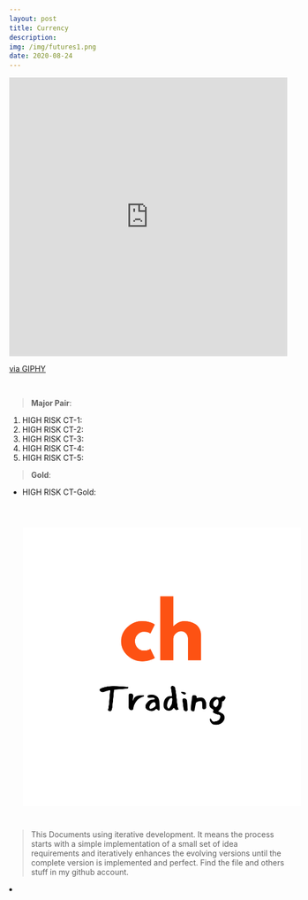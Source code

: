 ```yaml
---
layout: post
title: Currency
description: 
img: /img/futures1.png
date: 2020-08-24
---
```



<div style="width:100%;height:0;padding-bottom:100%;position:relative;"><iframe src="https://giphy.com/embed/iYTXFJofI7I987H92k" width="100%" height="100%" style="position:absolute" frameBorder="0" class="giphy-embed" allowFullScreen></iframe></div><p><a href="https://giphy.com/gifs/stocks-stockmarket-graphs-iYTXFJofI7I987H92k">via GIPHY</a></p>

<Br>


> **Major Pair**: 
  1. HIGH RISK CT-1:
  2. HIGH RISK CT-2:
  3. HIGH RISK CT-3:
  4. HIGH RISK CT-4:
  5. HIGH RISK CT-5:
  
> **Gold**: 
  * HIGH RISK CT-Gold:
 
  
  

<Br>
  
<img class="col one right" src="/img/chtrading2.png" style="padding:25px">

<Br>

> This Documents using iterative development. It means the process starts with a simple implementation of a small set of idea requirements and iteratively enhances the evolving versions until the complete version is implemented and perfect.
> Find the file and others stuff in my github account.


<li>
<a id="icon" href="https://github.com/ch-trading" target="_blank"><i class="fa fa-github fa-fw fa-2x"></i></a>
</li>

